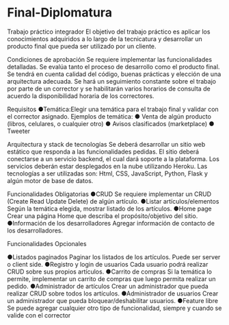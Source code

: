 # Final-Diplomatura
Trabajo práctico integrador
El objetivo del trabajo práctico es aplicar los conocimientos adquiridos a lo largo de la
tecnicatura y desarrollar un producto final que pueda ser utilizado por un cliente.

Condiciones de aprobación
Se requiere implementar las funcionalidades detalladas.
Se evalúa tanto el proceso de desarrollo como el producto final.
Se tendrá en cuenta calidad del código, buenas prácticas y elección de una arquitectura
adecuada.
Se hará un seguimiento constante sobre el trabajo por parte de un corrector y se habilitarán
varios horarios de consulta de acuerdo la disponibilidad horaria de los correctores.


Requisitos
●Temática:Elegir una temática para el trabajo final y validar con el corrector asignado.
    Ejemplos de temática:
        ● Venta de algún producto (libros, celulares, o cualquier otro)
        ● Avisos clasificados (marketplace) 
        ● Tweeter

Arquitectura y stack de tecnologías
    Se deberá desarrollar un sitio web estático que responda a las funcionalidades pedidas.
    El sitio deberá conectarse a un servicio backend, el cual dará soporte a la plataforma.
    Los servicios deberán estar desplegados en la nube utilizando Heroku.
    Las tecnologías a ser utilizadas son: Html, CSS, JavaScript, Python, Flask y algún motor de
    base de datos.

Funcionalidades Obligatorias
●CRUD
    Se requiere implementar un CRUD (Create Read Update Delete) de algún artículo.
●Listar artículos/elementos
    Según la temática elegida, mostrar listado de los artículos.
●Home page
    Crear una página Home que describa el propósito/objetivo del sitio.
●Información de los desarrolladores
    Agregar información de contacto de los desarrolladores.

Funcionalidades Opcionales

●Listados paginados
    Paginar los listados de los artículos. Puede ser server o client side.
●Registro y login de usuarios
    Cada usuario podrá realizar CRUD sobre sus propios artículos.
●Carrito de compras
    Si la temática lo permite, implementar un carrito de compras que luego permita realizar un
    pedido.
●Administrador de artículos
    Crear un administrador que pueda realizar CRUD sobre todos los artículos.
●Administrador de usuarios
    Crear un administrador que pueda bloquear/deshabilitar usuarios.
●Feature libre
    Se puede agregar cualquier otro tipo de funcionalidad, siempre y cuando se valide con el
    corrector